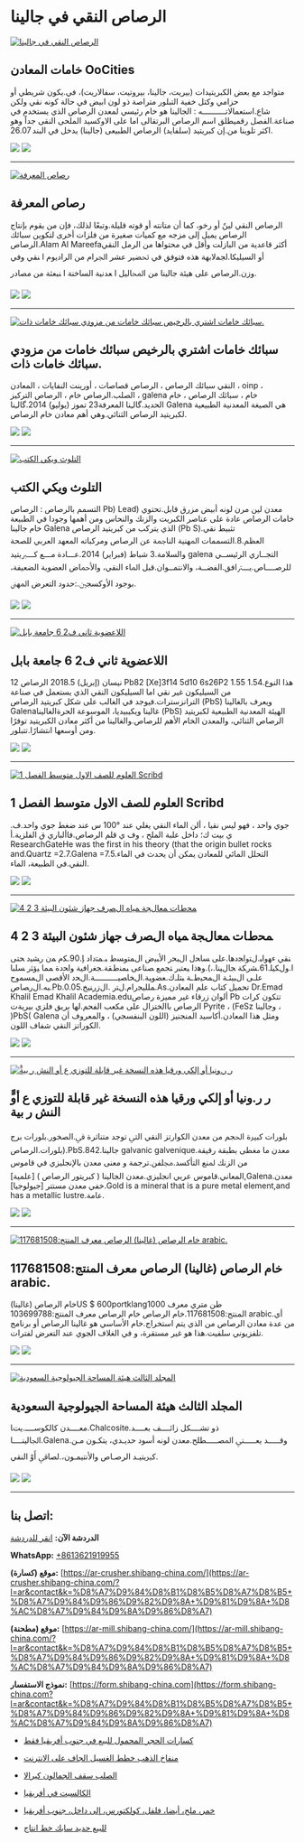 # الرصاص النقي في جالينا

<a href="https://swt.shibang-china.com/?l=ar&img&k=%D8%A7%D9%84%D8%B1%D8%B5%D8%A7%D8%B5+%D8%A7%D9%84%D9%86%D9%82%D9%8A+%D9%81%D9%8A+%D8%AC%D8%A7%D9%84%D9%8A%D9%86%D8%A7" target="_blank">![الرصاص النقي في جالينا](http://static.shibang-china.com/all-800x300/1155.jpg)</a>

## خامات المعادن OoCities
متواجد مع بعض الكبريتيدات (بيريت، جالينا، بيروتيت، سفالاريت)، في.يكون شريطي أو حزامي وكتل خفية التبلور متراصة ذو لون ابيض في حالة كونه نقي ولكن شاع.استعمالاتــــــــــه : الجالينا هو خام رئيسي لمعدن الرصاص الذي يستخدم في صناعة.الفصل رقميطلق اسم الرصاص البرتقالى اما على الاوكسيد الملحى النقى جداً وهو اكثر تلوينا من.إن كبريتيد (سلفايد) الرصاص الطبيعى (جالينا) يدخل في البند 26.07.


<a href="https://whatsapp.shibangsoft.com/WhatsApp.php" target="_blank" title="WhatsApp">![](http://static.shibang-china.com/icon/whatsapp.png)</a> <a href="https://swt.shibang-china.com/?l=ar&icon&k=%D8%A7%D9%84%D8%B1%D8%B5%D8%A7%D8%B5+%D8%A7%D9%84%D9%86%D9%82%D9%8A+%D9%81%D9%8A+%D8%AC%D8%A7%D9%84%D9%8A%D9%86%D8%A7" target="_blank">![](http://static.shibang-china.com/icon/chat-ar.png)</a>

---

<a href="https://swt.shibang-china.com/?l=ar&img&k=%D8%A7%D9%84%D8%B1%D8%B5%D8%A7%D8%B5+%D8%A7%D9%84%D9%86%D9%82%D9%8A+%D9%81%D9%8A+%D8%AC%D8%A7%D9%84%D9%8A%D9%86%D8%A7" target="_blank">![رصاص المعرفة](http://static.shibang-china.com/all-800x300/818.jpg)</a>

## رصاص المعرفة
الرصاص النقي لينٌ أو رخو، كما أن متانته أو قوته قليلة.وتبعًا لذلك، فإن من يقوم بإنتاج الرصاص يميل إلى مزجه مع كميات صغيرة من فلزات أخرى لتكوين سبائك الرصاص.Alam Al Mareefaأﻛﺜﺮ ﻗﺎﻋﺪﻳﺔ ﻣﻦ اﻟﺒﺎزﻟﺖ وأﻗﻞ ﻓﻲ ﻣﺤﺘﻮاﻫﺎ ﻣﻦ اﻟﺮﻣﻞ اﻟﻨﻘﻲ أو اﻟﺴﻴﻠﻴﻜﺎ.اﺠﻤﻟﺎﺑﻬﺔ ﻫﺬه ﻓﺘﻮﻓﻖ ﻓﻲ ﲢﻀﻴﺮ ﻋﺸﺮ اﳉﺮام ﻣﻦ اﻟﺮادﻳﻮم ا ﻨﻘﻲ وﻓﻲ وزن.اﻟﺮﺻﺎص ﻋﻠﻰ ﻫﻴﺌﺔ ﺟﺎﻟﻴﻨﺎ ﻣﻦ اﶈﺎﻟﻴﻞ ا ﻌﺪﻧﻴﺔ اﻟﺴﺎﺧﻨﺔ ا ﻨﺒﻌﺜﺔ ﻣﻦ ﻣﺼﺎدر.


<a href="https://whatsapp.shibangsoft.com/WhatsApp.php" target="_blank" title="WhatsApp">![](http://static.shibang-china.com/icon/whatsapp.png)</a> <a href="https://swt.shibang-china.com/?l=ar&icon&k=%D8%A7%D9%84%D8%B1%D8%B5%D8%A7%D8%B5+%D8%A7%D9%84%D9%86%D9%82%D9%8A+%D9%81%D9%8A+%D8%AC%D8%A7%D9%84%D9%8A%D9%86%D8%A7" target="_blank">![](http://static.shibang-china.com/icon/chat-ar.png)</a>

---

<a href="https://swt.shibang-china.com/?l=ar&img&k=%D8%A7%D9%84%D8%B1%D8%B5%D8%A7%D8%B5+%D8%A7%D9%84%D9%86%D9%82%D9%8A+%D9%81%D9%8A+%D8%AC%D8%A7%D9%84%D9%8A%D9%86%D8%A7" target="_blank">![سبائك خامات اشتري بالرخيص سبائك خامات من مزودي سبائك خامات ذات.](http://static.shibang-china.com/all-800x300/837.jpg)</a>

## سبائك خامات اشتري بالرخيص سبائك خامات من مزودي سبائك خامات ذات.
النقي سبائك الرصاص ، الرصاص قصاصات ، أورينت النفايات ، المعادن ، oinp ، الصلب.الرصاص خام ، الرصاص التركيز ، galena خام ، سبائك الرصاص ، خام الحديد.گالـِنا المعرفة23 تموز (يوليو) 2014.گالـِنا Galena هي الصيغة المعدنية الطبيعية لكبريتيد الرصاص الثنائي.وهي أهم معادن خام الرصاص.


<a href="https://whatsapp.shibangsoft.com/WhatsApp.php" target="_blank" title="WhatsApp">![](http://static.shibang-china.com/icon/whatsapp.png)</a> <a href="https://swt.shibang-china.com/?l=ar&icon&k=%D8%A7%D9%84%D8%B1%D8%B5%D8%A7%D8%B5+%D8%A7%D9%84%D9%86%D9%82%D9%8A+%D9%81%D9%8A+%D8%AC%D8%A7%D9%84%D9%8A%D9%86%D8%A7" target="_blank">![](http://static.shibang-china.com/icon/chat-ar.png)</a>

---

<a href="https://swt.shibang-china.com/?l=ar&img&k=%D8%A7%D9%84%D8%B1%D8%B5%D8%A7%D8%B5+%D8%A7%D9%84%D9%86%D9%82%D9%8A+%D9%81%D9%8A+%D8%AC%D8%A7%D9%84%D9%8A%D9%86%D8%A7" target="_blank">![التلوث ويكي الكتب](http://static.shibang-china.com/all-800x300/637.jpg)</a>

## التلوث ويكي الكتب
التسمم بالرصاص : الرصاص Pb) Lead) معدن لين مرن لونه أبيض مزرق قابل.تحتوي خامات الرصاص عادة على عناصر الكبريت والزنك والنحاس ومن أهمها وجودا في الطبيعة خام جالينا Galena الذي يتركب من كبريتيد الرصاص (Pb S).تثبيط نقي العظم.8.ﺍﻟﺘﺴﻤﻤﺎﺕ ﺍﳌﻬﻨﻴﺔ ﺍﻟﻨﺎﲨﺔ ﻋﻦ ﺍﻟﺮﺻﺎﺹ ﻭﻣﺮﻛﺒﺎﺗﻪ المعهد العربي للصحة والسلامة.3 شباط (فبراير) 2014.ﻋـــﺎﺩﺓ ﻣـــﻊ ﻛـــﱪﻳﺘﻴﺪ galena ﺍﻟﺘﺠــﺎﺭﻱ ﺍﻟﺮﺋﻴﺴــﻲ ﻟﻠﺮﺻــــﺎﺹ.ﻳـــﱰﺍﻓﻖ.ﺍﻟﻔﻀــﺔ، ﻭﺍﻻﻧﺘﻤــﻮﺍﻥ.ﻗﺒﻞ ﺍﳌﺎﺀ ﺍﻟﻨﻘﻲ، ﻭﺍﻷﲪﺎﺽ ﺍﻟﻌﻀﻮﻳﺔ ﺍﻟﻀﻌﻴﻔﺔ، ﺑﻮﺟﻮﺩ ﺍﻷﻭﻛﺴﺠﲔ.:ﺣﺪﻭﺩ ﺍﻟﺘﻌﺮﺽ ﺍﳌﻬﲏ.


<a href="https://whatsapp.shibangsoft.com/WhatsApp.php" target="_blank" title="WhatsApp">![](http://static.shibang-china.com/icon/whatsapp.png)</a> <a href="https://swt.shibang-china.com/?l=ar&icon&k=%D8%A7%D9%84%D8%B1%D8%B5%D8%A7%D8%B5+%D8%A7%D9%84%D9%86%D9%82%D9%8A+%D9%81%D9%8A+%D8%AC%D8%A7%D9%84%D9%8A%D9%86%D8%A7" target="_blank">![](http://static.shibang-china.com/icon/chat-ar.png)</a>

---

<a href="https://swt.shibang-china.com/?l=ar&img&k=%D8%A7%D9%84%D8%B1%D8%B5%D8%A7%D8%B5+%D8%A7%D9%84%D9%86%D9%82%D9%8A+%D9%81%D9%8A+%D8%AC%D8%A7%D9%84%D9%8A%D9%86%D8%A7" target="_blank">![اللاعضوية ثاني ف2 6 جامعة بابل](http://static.shibang-china.com/all-800x300/1003.jpg)</a>

## اللاعضوية ثاني ف2 6 جامعة بابل
12 نيسان (إبريل) 2018.5 الرصاص Pb82 [Xe]3f14 5d10 6s26P2 1.55 1.54.هذا النوع من السيليكون غير نقي اما السيليكون النقي الذي يستعمل في صناعة الترانزسترات.فيوجد في الغالب على شكل كبريتيد الرصاص (PbS) ويعرف بالغالينا Galenaغالينا ويكيبيديا، الموسوعة الحرةالغالينا (PbS) الهيئة المعدنية الطبيعية لكبريتيد الرصاص الثنائي، والمعدن الخام الأهم للرصاص.والغالينا من أكثر معادن الكبريتيد توفرًا ومن أوسعها انتشارًا.تتبلور.


<a href="https://whatsapp.shibangsoft.com/WhatsApp.php" target="_blank" title="WhatsApp">![](http://static.shibang-china.com/icon/whatsapp.png)</a> <a href="https://swt.shibang-china.com/?l=ar&icon&k=%D8%A7%D9%84%D8%B1%D8%B5%D8%A7%D8%B5+%D8%A7%D9%84%D9%86%D9%82%D9%8A+%D9%81%D9%8A+%D8%AC%D8%A7%D9%84%D9%8A%D9%86%D8%A7" target="_blank">![](http://static.shibang-china.com/icon/chat-ar.png)</a>

---

<a href="https://swt.shibang-china.com/?l=ar&img&k=%D8%A7%D9%84%D8%B1%D8%B5%D8%A7%D8%B5+%D8%A7%D9%84%D9%86%D9%82%D9%8A+%D9%81%D9%8A+%D8%AC%D8%A7%D9%84%D9%8A%D9%86%D8%A7" target="_blank">![العلوم للصف الاول متوسط الفصل 1 Scribd](http://static.shibang-china.com/all-800x300/445.jpg)</a>

## العلوم للصف الاول متوسط الفصل 1 Scribd
.جوي واحد ، فهو ليس نقيا ، ألن الماء النقي يغلي عند °100 س عند ضغط جوي واحد.ف ي بيت ك؛ داخل علبة الملح ، وف ي قلم الرصاص.فاألباري ق الفلزية.أ ResearchGateHe was the first in his theory (that the origin bullet rocks and.Quartz =2.7.Galena =7.5.التحلل المائي للمعادن يمكن أن يحدث في الماء النقي.في الطبيعة، الماء.


<a href="https://whatsapp.shibangsoft.com/WhatsApp.php" target="_blank" title="WhatsApp">![](http://static.shibang-china.com/icon/whatsapp.png)</a> <a href="https://swt.shibang-china.com/?l=ar&icon&k=%D8%A7%D9%84%D8%B1%D8%B5%D8%A7%D8%B5+%D8%A7%D9%84%D9%86%D9%82%D9%8A+%D9%81%D9%8A+%D8%AC%D8%A7%D9%84%D9%8A%D9%86%D8%A7" target="_blank">![](http://static.shibang-china.com/icon/chat-ar.png)</a>

---

<a href="https://swt.shibang-china.com/?l=ar&img&k=%D8%A7%D9%84%D8%B1%D8%B5%D8%A7%D8%B5+%D8%A7%D9%84%D9%86%D9%82%D9%8A+%D9%81%D9%8A+%D8%AC%D8%A7%D9%84%D9%8A%D9%86%D8%A7" target="_blank">![4 2 3 ﻤﺤﻁﺎﺕ ﻤﻌﺎﻝﺠﺔ ﻤﻴﺎﻩ ﺍﻝﺼﺭﻑ جهاز شئون البيئة](http://static.shibang-china.com/all-800x300/1250.jpg)</a>

## 4 2 3 ﻤﺤﻁﺎﺕ ﻤﻌﺎﻝﺠﺔ ﻤﻴﺎﻩ ﺍﻝﺼﺭﻑ جهاز شئون البيئة
ﻨﻘﻲ ﺀﻬﻭﺍﺒ.ﻝﺘﻭﺍﺠﺩﻫﺎ.ﻋﻠﻰ ﺴﺎﺤل ﺍﻝﺒﺤﺭ ﺍﻷﺒﻴﺽ ﺍﻝﻤﺘﻭﺴﻁ ﺒ.ﻤﺘﺩﺍﺩ ﺈ.90.ﻜﻡ ﻤﻥ ﺭﺸﻴﺩ ﺤﺘﻰ ﺍ.ﻭﻝﻜﻴﻠ.61.ﺸﺭﻜﺔ ﺠﺎﻝﻴﻨﺎ.،).ﻭﻫﺫﺍ ﻴﻌﺘﺒﺭ ﺘﺠﻤﻊ ﺼﻨﺎﻋﻰ ﺒﻤﻨﻁﻘﺔ.ﺠﻐﺭﺍﻓﻴﺔ ﻭﺍﺤﺩﺓ ﻤﻤﺎ ﻴﺅﺜﺭ ﺴﻠﺒﺎ ﻋﻠـﻰ ﺍﻝﺒﻴﺌـﺔ ﺍﻝﻤﺤﻴﻁـﺔ ﺒﺘﻠـﻙ.ﻌﻀﻭﻴﺔ.ﺍﻝﺨﺎﺼﻴــــــــــﺔ.ﺍﻝﺤﺩ ﺍﻷﻗﺼﻰ ﺍﻝﻤﺴﻤﻭﺡ ﺒﻪ.ﺍﻝﺭﺼﺎﺹ.Pb.0.05.ﻤﻠﻠﻴﺠﺭﺍﻡ.ﻝﺘﺭ .ﺍﻝﺯﺭﻨﻴﺦ.As.تحميل كتاب علم المعادن Dr.Emad Khalil Emad Khalil Academia.eduألوان زرقاء غير مميزة رصاص Pb تتكون كرات الرصاص باالختزال على مكعب الفحم.لها بريق فلزي بيريةت Pyrite ، (FeSz وجالينا ، )PbS( Galena ومثل هذا المعادن.أكاسيد المنجنيز (اللون البنفسجي) ، والمعروف أن الكوراتز النقي شفاف اللون.


<a href="https://whatsapp.shibangsoft.com/WhatsApp.php" target="_blank" title="WhatsApp">![](http://static.shibang-china.com/icon/whatsapp.png)</a> <a href="https://swt.shibang-china.com/?l=ar&icon&k=%D8%A7%D9%84%D8%B1%D8%B5%D8%A7%D8%B5+%D8%A7%D9%84%D9%86%D9%82%D9%8A+%D9%81%D9%8A+%D8%AC%D8%A7%D9%84%D9%8A%D9%86%D8%A7" target="_blank">![](http://static.shibang-china.com/icon/chat-ar.png)</a>

---

<a href="https://swt.shibang-china.com/?l=ar&img&k=%D8%A7%D9%84%D8%B1%D8%B5%D8%A7%D8%B5+%D8%A7%D9%84%D9%86%D9%82%D9%8A+%D9%81%D9%8A+%D8%AC%D8%A7%D9%84%D9%8A%D9%86%D8%A7" target="_blank">![ًًر ر.ونيا أو إلكي ورقيا هذه النسخة غير قابلة للتوزي ع أو النش ر بية](http://static.shibang-china.com/all-800x300/900.jpg)</a>

## ًًر ر.ونيا أو إلكي ورقيا هذه النسخة غير قابلة للتوزي ع أو النش ر بية
ﺑﻠﻮﺭﺍﺕ ﻛﺒﲑﺓ ﺍﳊﺠﻢ ﻣﻦ ﻣﻌﺪﻥ ﺍﻟﻜﻮﺍﺭﺗﺰ ﺍﻟﻨﻘﻲ ﺍﻟﱵ ﺗﻮﺟﺪ ﻣﺘﻨﺎﺛﺮﺓ ﰲ.ﺍﻟﺼﺨﻮﺭ.ﺑﻠﻮﺭﺍﺕ ﺑﺮﺝ (ﺑﻠﻮﺭﺍﺕ.ﺍﻟﺮﺻﺎﺹ.PbS.ﺟﺎﻟﻴﻨﺎ.842 galvanic galvenique.ﻣﻌﺪﻥ ﻣﺎ ﻣﻐﻄﻰ ﺑﻄﺒﻘﺔ ﺭﻗﻴﻘﺔ ﻣﻦ ﺍﻟﺰﻧﻚ ﳌﻨﻊ ﺍﻟﺘﺄﻛﺴﺪ.ﳎﻠﻔﻦ.ترجمة و معنى معدن بالإنجليزي في قاموس المعاني.قاموس عربي انجليزي.معدن الجالينا ( كبريتور الرصاص ) [علمية],Galena.معدن خفي معدن مستتر [جيولوجيا].Gold is a mineral that is a pure metal element,and has a metallic lustre.عامة.


<a href="https://whatsapp.shibangsoft.com/WhatsApp.php" target="_blank" title="WhatsApp">![](http://static.shibang-china.com/icon/whatsapp.png)</a> <a href="https://swt.shibang-china.com/?l=ar&icon&k=%D8%A7%D9%84%D8%B1%D8%B5%D8%A7%D8%B5+%D8%A7%D9%84%D9%86%D9%82%D9%8A+%D9%81%D9%8A+%D8%AC%D8%A7%D9%84%D9%8A%D9%86%D8%A7" target="_blank">![](http://static.shibang-china.com/icon/chat-ar.png)</a>

---

<a href="https://swt.shibang-china.com/?l=ar&img&k=%D8%A7%D9%84%D8%B1%D8%B5%D8%A7%D8%B5+%D8%A7%D9%84%D9%86%D9%82%D9%8A+%D9%81%D9%8A+%D8%AC%D8%A7%D9%84%D9%8A%D9%86%D8%A7" target="_blank">![خام الرصاص (غالينا) الرصاص معرف المنتج:117681508 arabic.](http://static.shibang-china.com/all-800x300/203.jpg)</a>

## خام الرصاص (غالينا) الرصاص معرف المنتج:117681508 arabic.
خام الرصاص (غالينا)US $ 600portklang1000 طن متري معرف المنتج:117681508.خام الرصاص خام الرصاص معرف المنتج:103699788 arabic.أي من عدة معادن الرصاص من الذي يتم استخراج.خام الأساسي هو غالينا الرصاص أو برنامج تلفزيوني سلفيت.هذا هو غير مستقرة، و في الغلاف الجوي عند التعرض لفترات.


<a href="https://whatsapp.shibangsoft.com/WhatsApp.php" target="_blank" title="WhatsApp">![](http://static.shibang-china.com/icon/whatsapp.png)</a> <a href="https://swt.shibang-china.com/?l=ar&icon&k=%D8%A7%D9%84%D8%B1%D8%B5%D8%A7%D8%B5+%D8%A7%D9%84%D9%86%D9%82%D9%8A+%D9%81%D9%8A+%D8%AC%D8%A7%D9%84%D9%8A%D9%86%D8%A7" target="_blank">![](http://static.shibang-china.com/icon/chat-ar.png)</a>

---

<a href="https://swt.shibang-china.com/?l=ar&img&k=%D8%A7%D9%84%D8%B1%D8%B5%D8%A7%D8%B5+%D8%A7%D9%84%D9%86%D9%82%D9%8A+%D9%81%D9%8A+%D8%AC%D8%A7%D9%84%D9%8A%D9%86%D8%A7" target="_blank">![المجلد الثالث هيئة المساحة الجيولوجية السعودية](http://static.shibang-china.com/all-800x300/217.jpg)</a>

## المجلد الثالث هيئة المساحة الجيولوجية السعودية
ﻣﻌــــﺪن ﻛﺎﻟﻜﻮﺳــــ.ﻳﺖﺎ.Chalcosite.ذو ﺗﺸــــﻜﻞ زاﺋــــﻒ ﺑﻌــــﺪ اﳉﺎﻟﻴﻨــــﺎ.Galena.وﻗـــــﺪ ﻳﻌـــــﲏ اﳌﺼـــــﻄﻠﺢ.ﻣﻌﺪن ﻟﻮﻧﻪ أﺳﻮد ﺣﺪﻳـﺪي، ﻳﺘﻜـﻮن ﻣـﻦ ﻛﱪﻳﺘﻴـﺪ اﻟﺮﺻـﺎص واﻷﻧﺘﻴﻤـﻮن،.ﻟﺼﺎﰲ أَوْ اﻟﻨﻘﻲ.

<a href="https://whatsapp.shibangsoft.com/WhatsApp.php" target="_blank" title="WhatsApp">![](http://static.shibang-china.com/icon/whatsapp.png)</a> <a href="https://swt.shibang-china.com/?l=ar&icon&k=%D8%A7%D9%84%D8%B1%D8%B5%D8%A7%D8%B5+%D8%A7%D9%84%D9%86%D9%82%D9%8A+%D9%81%D9%8A+%D8%AC%D8%A7%D9%84%D9%8A%D9%86%D8%A7" target="_blank">![](http://static.shibang-china.com/icon/chat-ar.png)</a>

---
## اتصل بنا:

**الدردشة الآن:** [انقر للدردشة](https://swt.shibang-china.com?l=ar&contact&k=%D8%A7%D9%84%D8%B1%D8%B5%D8%A7%D8%B5+%D8%A7%D9%84%D9%86%D9%82%D9%8A+%D9%81%D9%8A+%D8%AC%D8%A7%D9%84%D9%8A%D9%86%D8%A7)

**WhatsApp:**  [+8613621919955](https://whatsapp.shibangsoft.com/WhatsApp.php)

**موقع (كسارة):** [https://ar-crusher.shibang-china.com/](https://ar-crusher.shibang-china.com/?l=ar&contact&k=%D8%A7%D9%84%D8%B1%D8%B5%D8%A7%D8%B5+%D8%A7%D9%84%D9%86%D9%82%D9%8A+%D9%81%D9%8A+%D8%AC%D8%A7%D9%84%D9%8A%D9%86%D8%A7)

**موقع (مطحنة):** [https://ar-mill.shibang-china.com/](https://ar-mill.shibang-china.com/?l=ar&contact&k=%D8%A7%D9%84%D8%B1%D8%B5%D8%A7%D8%B5+%D8%A7%D9%84%D9%86%D9%82%D9%8A+%D9%81%D9%8A+%D8%AC%D8%A7%D9%84%D9%8A%D9%86%D8%A7)

**نموذج الاستفسار:** [https://form.shibang-china.com](https://form.shibang-china.com?l=ar&contact&k=%D8%A7%D9%84%D8%B1%D8%B5%D8%A7%D8%B5+%D8%A7%D9%84%D9%86%D9%82%D9%8A+%D9%81%D9%8A+%D8%AC%D8%A7%D9%84%D9%8A%D9%86%D8%A7)

* [كسارات الحجر المحمول للبيع في جنوب أفريقيا فقط](../35/%D9%83%D8%B3%D8%A7%D8%B1%D8%A7%D8%AA%20%D8%A7%D9%84%D8%AD%D8%AC%D8%B1%20%D8%A7%D9%84%D9%85%D8%AD%D9%85%D9%88%D9%84%20%D9%84%D9%84%D8%A8%D9%8A%D8%B9%20%D9%81%D9%8A%20%D8%AC%D9%86%D9%88%D8%A8%20%D8%A3%D9%81%D8%B1%D9%8A%D9%82%D9%8A%D8%A7%20%D9%81%D9%82%D8%B7.md)

* [منفاخ الذهب خطط الغسيل الجاف على الانترنت](../31/%D9%85%D9%86%D9%81%D8%A7%D8%AE%20%D8%A7%D9%84%D8%B0%D9%87%D8%A8%20%D8%AE%D8%B7%D8%B7%20%D8%A7%D9%84%D8%BA%D8%B3%D9%8A%D9%84%20%D8%A7%D9%84%D8%AC%D8%A7%D9%81%20%D8%B9%D9%84%D9%89%20%D8%A7%D9%84%D8%A7%D9%86%D8%AA%D8%B1%D9%86%D8%AA.md)

* [الصلب سقف الجمالون كيرالا](../34/%D8%A7%D9%84%D8%B5%D9%84%D8%A8%20%D8%B3%D9%82%D9%81%20%D8%A7%D9%84%D8%AC%D9%85%D8%A7%D9%84%D9%88%D9%86%20%D9%83%D9%8A%D8%B1%D8%A7%D9%84%D8%A7.md)

* [الكالسيت في أفريقيا](../33/%D8%A7%D9%84%D9%83%D8%A7%D9%84%D8%B3%D9%8A%D8%AA%20%D9%81%D9%8A%20%D8%A3%D9%81%D8%B1%D9%8A%D9%82%D9%8A%D8%A7.md)

* [خمر، ملح، أيضا، فلفل، كولكتورس، إلى داخل، جنوب أفريقيا](../34/%D8%AE%D9%85%D8%B1%D8%8C%20%D9%85%D9%84%D8%AD%D8%8C%20%D8%A3%D9%8A%D8%B6%D8%A7%D8%8C%20%D9%81%D9%84%D9%81%D9%84%D8%8C%20%D9%83%D9%88%D9%84%D9%83%D8%AA%D9%88%D8%B1%D8%B3%D8%8C%20%D8%A5%D9%84%D9%89%20%D8%AF%D8%A7%D8%AE%D9%84%D8%8C%20%D8%AC%D9%86%D9%88%D8%A8%20%D8%A3%D9%81%D8%B1%D9%8A%D9%82%D9%8A%D8%A7.md)

* [للبيع حديد سابك خط انتاج](../35/%D9%84%D9%84%D8%A8%D9%8A%D8%B9%20%D8%AD%D8%AF%D9%8A%D8%AF%20%D8%B3%D8%A7%D8%A8%D9%83%20%D8%AE%D8%B7%20%D8%A7%D9%86%D8%AA%D8%A7%D8%AC.md)